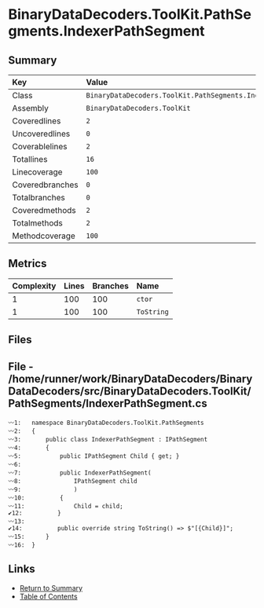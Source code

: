 ﻿# BinaryDataDecoders.ToolKit.PathSegments.IndexerPathSegment

## Summary

| Key             | Value                                                        |
| :-------------- | :----------------------------------------------------------- |
| Class           | `BinaryDataDecoders.ToolKit.PathSegments.IndexerPathSegment` |
| Assembly        | `BinaryDataDecoders.ToolKit`                                 |
| Coveredlines    | `2`                                                          |
| Uncoveredlines  | `0`                                                          |
| Coverablelines  | `2`                                                          |
| Totallines      | `16`                                                         |
| Linecoverage    | `100`                                                        |
| Coveredbranches | `0`                                                          |
| Totalbranches   | `0`                                                          |
| Coveredmethods  | `2`                                                          |
| Totalmethods    | `2`                                                          |
| Methodcoverage  | `100`                                                        |

## Metrics

| Complexity | Lines | Branches | Name       |
| :--------- | :---- | :------- | :--------- |
| 1          | 100   | 100      | `ctor`     |
| 1          | 100   | 100      | `ToString` |

## Files

## File - /home/runner/work/BinaryDataDecoders/BinaryDataDecoders/src/BinaryDataDecoders.ToolKit/PathSegments/IndexerPathSegment.cs

```CSharp
〰1:   namespace BinaryDataDecoders.ToolKit.PathSegments
〰2:   {
〰3:       public class IndexerPathSegment : IPathSegment
〰4:       {
〰5:           public IPathSegment Child { get; }
〰6:   
〰7:           public IndexerPathSegment(
〰8:               IPathSegment child
〰9:               )
〰10:          {
〰11:              Child = child;
✔12:          }
〰13:  
✔14:          public override string ToString() => $"[{Child}]";
〰15:      }
〰16:  }
```

## Links

* [Return to Summary](Summary.md)
* [Table of Contents](../TOC.md)

